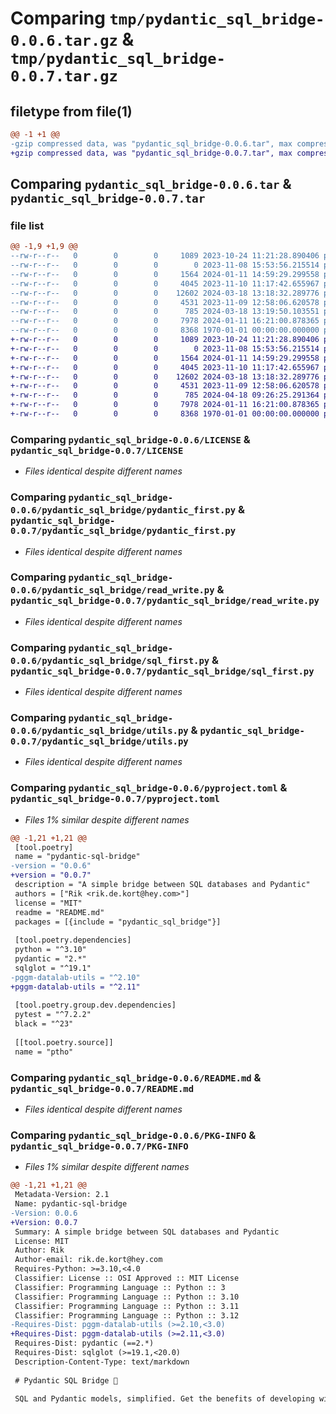 # Comparing `tmp/pydantic_sql_bridge-0.0.6.tar.gz` & `tmp/pydantic_sql_bridge-0.0.7.tar.gz`

## filetype from file(1)

```diff
@@ -1 +1 @@
-gzip compressed data, was "pydantic_sql_bridge-0.0.6.tar", max compression
+gzip compressed data, was "pydantic_sql_bridge-0.0.7.tar", max compression
```

## Comparing `pydantic_sql_bridge-0.0.6.tar` & `pydantic_sql_bridge-0.0.7.tar`

### file list

```diff
@@ -1,9 +1,9 @@
--rw-r--r--   0        0        0     1089 2023-10-24 11:21:28.890406 pydantic_sql_bridge-0.0.6/LICENSE
--rw-r--r--   0        0        0        0 2023-11-08 15:53:56.215514 pydantic_sql_bridge-0.0.6/pydantic_sql_bridge/__init__.py
--rw-r--r--   0        0        0     1564 2024-01-11 14:59:29.299558 pydantic_sql_bridge-0.0.6/pydantic_sql_bridge/pydantic_first.py
--rw-r--r--   0        0        0     4045 2023-11-10 11:17:42.655967 pydantic_sql_bridge-0.0.6/pydantic_sql_bridge/read_write.py
--rw-r--r--   0        0        0    12602 2024-03-18 13:18:32.289776 pydantic_sql_bridge-0.0.6/pydantic_sql_bridge/sql_first.py
--rw-r--r--   0        0        0     4531 2023-11-09 12:58:06.620578 pydantic_sql_bridge-0.0.6/pydantic_sql_bridge/utils.py
--rw-r--r--   0        0        0      785 2024-03-18 13:19:50.103551 pydantic_sql_bridge-0.0.6/pyproject.toml
--rw-r--r--   0        0        0     7978 2024-01-11 16:21:00.878365 pydantic_sql_bridge-0.0.6/README.md
--rw-r--r--   0        0        0     8368 1970-01-01 00:00:00.000000 pydantic_sql_bridge-0.0.6/PKG-INFO
+-rw-r--r--   0        0        0     1089 2023-10-24 11:21:28.890406 pydantic_sql_bridge-0.0.7/LICENSE
+-rw-r--r--   0        0        0        0 2023-11-08 15:53:56.215514 pydantic_sql_bridge-0.0.7/pydantic_sql_bridge/__init__.py
+-rw-r--r--   0        0        0     1564 2024-01-11 14:59:29.299558 pydantic_sql_bridge-0.0.7/pydantic_sql_bridge/pydantic_first.py
+-rw-r--r--   0        0        0     4045 2023-11-10 11:17:42.655967 pydantic_sql_bridge-0.0.7/pydantic_sql_bridge/read_write.py
+-rw-r--r--   0        0        0    12602 2024-03-18 13:18:32.289776 pydantic_sql_bridge-0.0.7/pydantic_sql_bridge/sql_first.py
+-rw-r--r--   0        0        0     4531 2023-11-09 12:58:06.620578 pydantic_sql_bridge-0.0.7/pydantic_sql_bridge/utils.py
+-rw-r--r--   0        0        0      785 2024-04-18 09:26:25.291364 pydantic_sql_bridge-0.0.7/pyproject.toml
+-rw-r--r--   0        0        0     7978 2024-01-11 16:21:00.878365 pydantic_sql_bridge-0.0.7/README.md
+-rw-r--r--   0        0        0     8368 1970-01-01 00:00:00.000000 pydantic_sql_bridge-0.0.7/PKG-INFO
```

### Comparing `pydantic_sql_bridge-0.0.6/LICENSE` & `pydantic_sql_bridge-0.0.7/LICENSE`

 * *Files identical despite different names*

### Comparing `pydantic_sql_bridge-0.0.6/pydantic_sql_bridge/pydantic_first.py` & `pydantic_sql_bridge-0.0.7/pydantic_sql_bridge/pydantic_first.py`

 * *Files identical despite different names*

### Comparing `pydantic_sql_bridge-0.0.6/pydantic_sql_bridge/read_write.py` & `pydantic_sql_bridge-0.0.7/pydantic_sql_bridge/read_write.py`

 * *Files identical despite different names*

### Comparing `pydantic_sql_bridge-0.0.6/pydantic_sql_bridge/sql_first.py` & `pydantic_sql_bridge-0.0.7/pydantic_sql_bridge/sql_first.py`

 * *Files identical despite different names*

### Comparing `pydantic_sql_bridge-0.0.6/pydantic_sql_bridge/utils.py` & `pydantic_sql_bridge-0.0.7/pydantic_sql_bridge/utils.py`

 * *Files identical despite different names*

### Comparing `pydantic_sql_bridge-0.0.6/pyproject.toml` & `pydantic_sql_bridge-0.0.7/pyproject.toml`

 * *Files 1% similar despite different names*

```diff
@@ -1,21 +1,21 @@
 [tool.poetry]
 name = "pydantic-sql-bridge"
-version = "0.0.6"
+version = "0.0.7"
 description = "A simple bridge between SQL databases and Pydantic"
 authors = ["Rik <rik.de.kort@hey.com>"]
 license = "MIT"
 readme = "README.md"
 packages = [{include = "pydantic_sql_bridge"}]
 
 [tool.poetry.dependencies]
 python = "^3.10"
 pydantic = "2.*"
 sqlglot = "^19.1"
-pggm-datalab-utils = "^2.10"
+pggm-datalab-utils = "^2.11"
 
 [tool.poetry.group.dev.dependencies]
 pytest = "^7.2.2"
 black = "^23"
 
 [[tool.poetry.source]]
 name = "ptho"
```

### Comparing `pydantic_sql_bridge-0.0.6/README.md` & `pydantic_sql_bridge-0.0.7/README.md`

 * *Files identical despite different names*

### Comparing `pydantic_sql_bridge-0.0.6/PKG-INFO` & `pydantic_sql_bridge-0.0.7/PKG-INFO`

 * *Files 1% similar despite different names*

```diff
@@ -1,21 +1,21 @@
 Metadata-Version: 2.1
 Name: pydantic-sql-bridge
-Version: 0.0.6
+Version: 0.0.7
 Summary: A simple bridge between SQL databases and Pydantic
 License: MIT
 Author: Rik
 Author-email: rik.de.kort@hey.com
 Requires-Python: >=3.10,<4.0
 Classifier: License :: OSI Approved :: MIT License
 Classifier: Programming Language :: Python :: 3
 Classifier: Programming Language :: Python :: 3.10
 Classifier: Programming Language :: Python :: 3.11
 Classifier: Programming Language :: Python :: 3.12
-Requires-Dist: pggm-datalab-utils (>=2.10,<3.0)
+Requires-Dist: pggm-datalab-utils (>=2.11,<3.0)
 Requires-Dist: pydantic (==2.*)
 Requires-Dist: sqlglot (>=19.1,<20.0)
 Description-Content-Type: text/markdown
 
 # Pydantic SQL Bridge 🌉
 
 SQL and Pydantic models, simplified. Get the benefits of developing with Pydantic while harnessing all the power your
```

